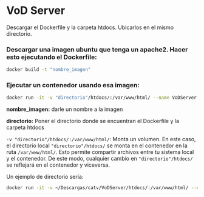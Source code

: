 # VoD Server

Descargar el Dockerfile y la carpeta htdocs. Ubicarlos en el mismo directorio.

### Descargar una imagen ubuntu que tenga un apache2. Hacer esto ejecutando el Dockerfile:

```bash
docker build -t "nombre_imagen"
```

### Ejecutar un contenedor usando esa imagen:

```bash
docker run -it -v "directorio"/htdocs/:/var/www/html/ --name VoDServer --restart always "nombre_imagen"
```

**nombre_imagen:** darle un nombre a la imagen

**directorio:** Poner el directorio donde se encuentran el Dockerfile y la carpeta htdocs

`-v "directorio"/htdocs/:/var/www/html/`: Monta un volumen. En este caso, el
directorio local `"directorio"/htdocs/` se monta en el contenedor en la ruta 
`/var/www/html/`. Esto permite compartir archivos entre tu sistema local y el contenedor. De
este modo, cualquier cambio en `"directorio"/htdocs/` se reflejará en el 
contenedor y viceversa.

Un ejemplo de directorio sería: 

```bash
docker run -it -v ~/Descargas/catv/VoDServer/htdocs/:/var/www/html/ --name VoDServer --restart always "nombre_imagen"
```
